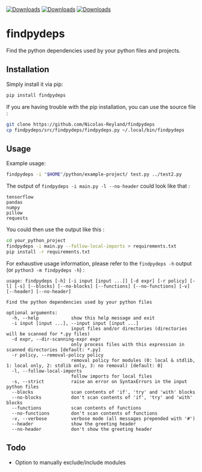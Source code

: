 [![Downloads](https://static.pepy.tech/badge/findpydeps)](https://pepy.tech/project/findpydeps)
[![Downloads](https://static.pepy.tech/badge/findpydeps/month)](https://pepy.tech/project/findpydeps)
[![Downloads](https://static.pepy.tech/badge/findpydeps/week)](https://pepy.tech/project/findpydeps)

# findpydeps
Find the python dependencies used by your python files and projects.

## Installation
Simply install it via pip:
```bash
pip install findpydeps
```

If you are having trouble with the pip installation, you can use the source file :
```bash
git clone https://github.com/Nicolas-Reyland/findpydeps
cp findpydeps/src/findpydeps/findpydeps.py ~/.local/bin/findpydeps
```

## Usage
Example usage:
```bash
findpydeps -i "$HOME"/python/example-project/ test.py ../test2.py
```

The output of `findpydeps -i main.py -l --no-header` could look like that :
```
tensorflow
pandas
numpy
pillow
requests
```

You could then use the output like this :
```bash
cd your_python_project
findpydeps -i main.py --follow-local-imports > requirements.txt
pip install -r requirements.txt
```

For exhaustive usage information, please refer to the `findpydeps -h` output (or `python3 -m findpydeps -h`) :
```
usage: findpydeps [-h] [-i input [input ...]] [-d expr] [-r policy] [-l] [-s] [--blocks] [--no-blocks] [--functions] [--no-functions] [-v] [--header] [--no-header]

Find the python dependencies used by your python files

optional arguments:
  -h, --help            show this help message and exit
  -i input [input ...], --input input [input ...]
                        input files and/or directories (directories will be scanned for *.py files)
  -d expr, --dir-scanning-expr expr
                        only process files with this expression in scanned directories [default: *.py]
  -r policy, --removal-policy policy
                        removal policy for modules (0: local & stdlib, 1: local only, 2: stdlib only, 3: no removal) [default: 0]
  -l, --follow-local-imports
                        follow imports for local files
  -s, --strict          raise an error on SyntaxErrors in the input python files
  --blocks              scan contents of 'if', 'try' and 'with' blocks
  --no-blocks           don't scan contents of 'if', 'try' and 'with' blocks
  --functions           scan contents of functions
  --no-functions        don't scan contents of functions
  -v, --verbose         verbose mode (all messages prepended with '#')
  --header              show the greeting header
  --no-header           don't show the greeting header
```


## Todo
 * Option to manually exclude/include modules
